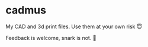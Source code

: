 # cadmus
 My CAD and 3d print files. Use them at your own risk 😇
 
Feedback is welcome, snark is not. 🫨
